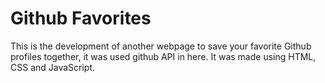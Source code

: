
# Github Favorites

This is the development of another webpage to save your favorite Github profiles together, it was used github API in here. It was made using HTML, CSS and JavaScript.

